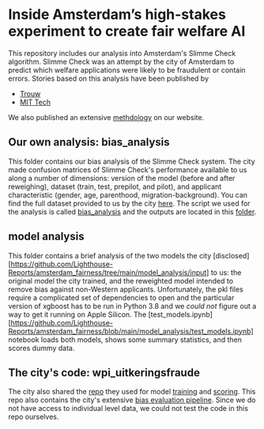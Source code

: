 # Inside Amsterdam’s high-stakes experiment to create fair welfare AI
This repository includes our analysis into Amsterdam's Slimme Check algorithm. Slimme Check was an attempt by the city of Amsterdam to predict which welfare applications were likely to be fraudulent or contain errors. Stories based on this analysis have been published by 
- [Trouw](https://www.trouw.nl/verdieping/amsterdam-wilde-met-ai-de-bijstand-eerlijker-en-efficienter-maken-het-liep-anders~b2890374/)
- [MIT Tech]()
  
We also published an extensive [methdology]() on our website.

## Our own analysis: bias_analysis
This folder contains our bias analysis of the Slimme Check system. The city made confusion matrices of Slimme Check's performance available to us along a number of dimensions: version of the model (before and after reweighing), dataset (train, test, prepilot, and pilot), and applicant characteristic (gender, age, parenthood, migration-background). You can find the full dataset provided to us by the city [here](https://github.com/Lighthouse-Reports/amsterdam_fairness/blob/main/bias_analysis/input/Results_LHR/Output/20240308_CMs_LHR_SlimmeCheck.xlsx).
The script we used for the analysis is called [bias_analysis](https://github.com/Lighthouse-Reports/amsterdam_fairness/blob/main/bias_analysis/code/lhr_bias_analysis.Rmd) and the outputs are located in this [folder](erdam_fairness/tree/main/bias_analysis/output).

## model analysis
This folder contains a brief analysis of the two models the city [disclosed][https://github.com/Lighthouse-Reports/amsterdam_fairness/tree/main/model_analysis/input] to us: the original model the city trained, and the reweighted model intended to remove bias against non-Western applicants. Unfortunately, the pkl files require a complicated set of dependencies to open and the particular version of xgboost has to be run in Python 3.8 and we *could not* figure out a way to get it running on Apple Silicon. The [test_models.ipynb][https://github.com/Lighthouse-Reports/amsterdam_fairness/blob/main/model_analysis/test_models.ipynb] notebook loads both models, shows some summary statistics, and then scores dummy data. 

## The city's code: wpi_uitkeringsfraude
The city also shared the [repo](https://github.com/Lighthouse-Reports/amsterdam_fairness/tree/main/wpi_uitkeringsfraude/Repo%20wpi-onderzoekswaardigheid-aanvraag%20-%20based%20on%20dev%20branch%20commit%20069435abe) they used for model [training]([https://github.com/Lighthouse-Reports/amsterdam_fairness/blob/main/wpi_uitkeringsfraude/wpi_onderzoekswaardigheid_aanvraag/entrypoints/train_model.py](https://github.com/Lighthouse-Reports/amsterdam_fairness/blob/main/wpi_uitkeringsfraude/Repo%20wpi-onderzoekswaardigheid-aanvraag%20-%20based%20on%20dev%20branch%20commit%20069435abe/wpi_onderzoekswaardigheid_aanvraag/entrypoints/train_model.py)) and [scoring](https://github.com/Lighthouse-Reports/amsterdam_fairness/blob/main/wpi_uitkeringsfraude/Repo%20wpi-onderzoekswaardigheid-aanvraag%20-%20based%20on%20dev%20branch%20commit%20069435abe/wpi_onderzoekswaardigheid_aanvraag/entrypoints/score_applications.py). This repo also contains the city's extensive [bias evaluation pipeline](https://github.com/Lighthouse-Reports/amsterdam_fairness/tree/main/wpi_uitkeringsfraude/Repo%20wpi-onderzoekswaardigheid-aanvraag%20-%20based%20on%20dev%20branch%20commit%20069435abe/analysis).
Since we do not have access to individual level data, we could not test the code in this repo ourselves.

